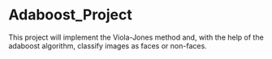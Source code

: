 # Adaboost_Project
This project will implement the Viola-Jones method and, with the help of the adaboost algorithm, classify images as faces or non-faces.
